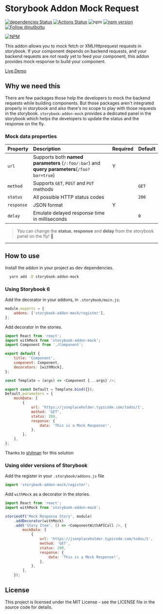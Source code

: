 # Storybook Addon Mock Request

[![dependencies Status](https://david-dm.org/nutboltu/storybook-addon-mock/status.svg)](https://david-dm.org/nutboltu/storybook-addon-mock) [![Actions Status](https://github.com/nutboltu/storybook-addon-mock/workflows/CI/badge.svg)](https://github.com/nutboltu/storybook-addon-mock/actions) ![npm](https://img.shields.io/npm/dm/storybook-addon-mock.svg) [![npm version](https://badge.fury.io/js/storybook-addon-mock.svg)](https://badge.fury.io/js/storybook-addon-mock)
<a href="https://twitter.com/intent/follow?screen_name=nutboltu">
<img src="https://img.shields.io/twitter/follow/nutboltu.svg?label=Follow%20@nutboltu" alt="Follow @nutboltu" />
</a>

[![NPM](https://nodei.co/npm/storybook-addon-mock.png?downloads=true&downloadRank=true&stars=true)](https://nodei.co/npm/storybook-addon-mock/)

This addon allows you to mock fetch or XMLHttprequest requests in storybook. If your component depends on backend requests, and your backend requests are not ready yet to feed your component, this addon provides mock response to build your component.

[Live Demo](https://nutboltu.github.io/storybook-addon-mock)

## Why we need this

There are few packages those help the developers to mock the backend requests while building components. But those packages aren't integrated properly in storybook and also there's no scope to play with those requests in the storybook. `storybook-addon-mock` provides a dedicated panel in the storybook which helps the developers to update the status and the response on the fly.

### Mock data properties

| Property   | Description                                                                                 | Required | Default |
| ---------- | :------------------------------------------------------------------------------------------ | :------- | :------ |
| `url`      | Supports both **named parameters** (`/:foo/:bar`) and **query parameters**(`/foo?bar=true`) | Y        |         |
| `method`   | Supports `GET`, `POST` and `PUT` methods                                                    |          | `GET`   |
| `status`   | All possible HTTP status codes                                                              |          | `200`   |
| `response` | JSON format                                                                                 | Y        |         |
| `delay`    | Emulate delayed response time in milliseconds                                               |          | `0`     |

> You can change the **status**, **response** and **delay** from the storybook panel on the fly! :rocket:

---

## How to use

Install the addon in your project as dev dependencies.

```bash
  yarn add -D storybook-addon-mock
```

### Using Storybook 6

Add the decorator in your addons, in `.storybook/main.js`:

```js
module.exports = {
    addons: ['storybook-addon-mock/register'],
};
```

Add decorator in the stories.

```js
import React from 'react';
import withMock from 'storybook-addon-mock';
import Component from './Component';

export default {
    title: 'Component',
    component: Component,
    decorators: [withMock],
};

const Template = (args) => <Component {...args} />;

export const Default = Template.bind({});
Default.parameters = {
    mockData: [
        {
            url: 'https://jsonplaceholder.typicode.com/todos/1',
            method: 'GET',
            status: 200,
            response: {
                data: 'This is a Mock Response!',
            },
        },
    ],
};
```

Thanks to [shilman](https://github.com/storybookjs/storybook/issues/14817) for this solution

### Using older versions of Storybook

Add the register in your `.storybook/addons.js` file

```js
import 'storybook-addon-mock/register';
```

Add `withMock` as a decorator in the stories.

```js
import React from 'react';
import withMock from 'storybook-addon-mock';

storiesOf('Mock Response Story', module)
    .addDecorator(withMock)
    .add('Story Item', () => <ComponentWithAPICall />, {
        mockData: [
            {
                url: 'https://jsonplaceholder.typicode.com/todos/1',
                method: 'GET',
                status: 200,
                response: {
                    data: 'This is a Mock Response!',
                },
            },
        ],
    });
```

## License

This project is licensed under the MIT License - see the LICENSE file in the source code for details.
